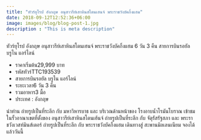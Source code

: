 ```yaml
---
title: "ทัวร์ยุโรป อังกฤษ อนุสาวรีย์เสาหินสโตนเฮนจ์ พระราชวังบัคกิ้งแฮม"
date: 2018-09-12T12:52:36+06:00
image: images/blog/blog-post-1.jpg
description : "This is meta description"
---
```


ทัวร์ยุโรป อังกฤษ อนุสาวรีย์เสาหินสโตนเฮนจ์ พระราชวังบัคกิ้งแฮม 6 วัน 3 คืน สายการบินรอยัล บรูไน แอร์ไลน์

- ราคาเริ่มต้น29,999 บาท
- รหัสทัวร์TTC193539
- สายการบินรอยัล บรูไน แอร์ไลน์
- ระยะเวลา6 วัน 3 คืน
- รวมอาหาร3 มื้อ
- ประเทศ : อังกฤษ

นำท่าน ถ่ายรูปเป็นที่ระลึก กับ มหาวิหารบาธ และ บริเวณด้านหน้าของ โรงอาบน้ำโรมันโบราณ เข้าชม ในรั้วอาณาเขตที่ตั้งของ อนุสาวรีย์เสาหินสโตนเฮ้นจ์ ถ่ายรูปเป็นที่ระลึก กับ จัตุรัสรัฐสภา และ พระราชวังเวสท์มินส์เตอร์ ถ่ายรูปเป็นที่ระลึก กับ พระราชวังบัคกิ้งแฮม เดินทางสู่ สะพานมิลเลนเนียม จองได้แล้ววันนี้